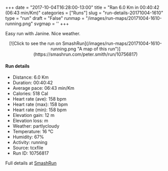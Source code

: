 +++
date = "2017-10-04T16:28:00-13:00"
title = "Ran 6.0 Km in 00:40:42 (06:43 min/Km)"
categories = ["Runs"]
slug = "run-details-20171004-1610"
type = "run"
draft = "False"
runmap = "/images/run-maps/20171004-1610-running.png"
svgmap = '<polyline points="0 56, 1 57, 1 59, 2 60, 2 61, 2 62, 3 63, 5 63, 7 61, 10 58, 13 56, 16 52, 17 51, 18 50, 20 50, 21 50, 21 49, 23 47, 29 43, 30 43, 33 42, 36 43, 39 44, 40 45, 41 45, 42 46, 43 46, 43 46, 45 44, 45 43, 46 42, 48 41, 49 39, 50 38, 50 38, 58 37, 74 38, 75 39, 79 40, 83 42, 87 46, 90 48, 94 52, 97 54, 100 55, 96 53, 92 50, 86 44, 82 41, 78 39, 75 39, 64 38, 59 38, 50 38, 50 38, 49 39, 48 41, 44 44, 43 46, 43 46, 41 46, 36 44, 34 43, 30 43, 28 44, 26 45, 25 46, 22 49, 20 50, 19 50, 14 55, 10 59">'
+++

Easy run with Janine. Nice weather. 

<!--more-->

<center>
[![Click to see the run on SmashRun](/images/run-maps/20171004-1610-running.png "A map of this run")](https://smashrun.com/peter.smith/run/10756817)
</center>

#### Run details

* Distance: 6.0 Km
* Duration: 00:40:42
* Average pace: 06:43 min/Km
* Calories: 518 Cal
* Heart rate (ave): 158 bpm
* Heart rate (max): 158 bpm
* Heart rate (min): 158 bpm
* Elevation gain: 12 m
* Elevation loss:  m
* Weather: partlycloudy
* Temperature: 16 &deg;C
* Humidity: 67%
* Activity: running
* Source: tcxfile
* Run ID: 10756817

Full details at [SmashRun](https://smashrun.com/peter.smith/run/10756817)